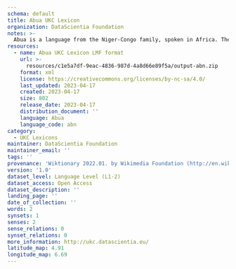 ```yaml
---
schema: default
title: Abua UKC Lexicon
organization: DataScientia Foundation
notes: >-
  Abua is a language from the Niger-Congo family, spoken in Africa. The UKC Lexicon of Abua is represented as a lexico-semantic network. It consists of words, word senses, synsets, as well as sense-level and synset-level relationships.
resources:
  - name: Abua UKC Lexicon LMF format
    url: >-
      resources/c1e5a7df-9eac-4836-987d-4a8d66e89f5a/output-abn.zip
    format: xml
    license: https://creativecommons.org/licenses/by-nc-sa/4.0/
    last_updated: 2023-04-17
    created: 2023-04-17
    size: 802
    release_date: 2023-04-17
    distribution_document: ''
    language: Abua
    language_code: abn
category:
  - UKC Lexicons
maintainer: DataScientia Foundation
maintainer_email: ''
tags: ''
provenance: 'Wiktionary 2022.01. by Wikimedia Foundation (http://en.wiktionary.org); Princeton WordNet 2.1 by Princeton University (https://wordnet.princeton.edu)'
version: '1.0'
dataset_level: Language Level (L1-2)
dataset_access: Open Access
dataset_description: ''
landing_page: ''
date_of_collection: ''
words: 2
synsets: 1
senses: 2
sense_relations: 0
synset_relations: 0
more_information: http://ukc.datascientia.eu/
latitude_map: 4.91
longitude_map: 6.69
---
```

